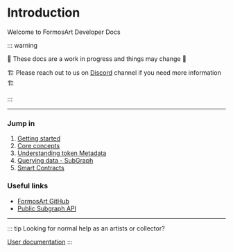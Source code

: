 # Introduction

Welcome to FormosArt Developer Docs

::: warning

🚧 These docs are a work in progress and things may change 🚧

🏗️ Please reach out to us on [Discord](https://discord.gg/2whPWbq) channel if you need more information 🏗️

:::

-----

### Jump in

1. [Getting started](/developers/getting-started)
2. [Core concepts](/developers/core-concepts)
3. [Understanding token Metadata](/developers/metadata)
4. [Querying data - SubGraph](/developers/subgraph)
5. [Smart Contracts](/developers/smart-contracts)

### Useful links
* [FormosArt GitHub](https://github.com/FormosArt)
* [Public Subgraph API](https://thegraph.com/explorer/subgraph/FormosArt/known-origin)

-----

::: tip
Looking for normal help as an artists or collector?

[User documentation](/guide)
:::
